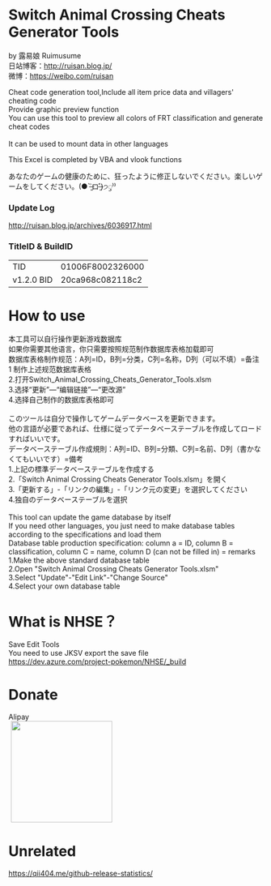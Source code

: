 # Switch Animal Crossing Cheats Generator Tools
by 露易娘 Ruimusume</br>
日站博客：http://ruisan.blog.jp/</br>
微博：https://weibo.com/ruisan</br>

Cheat code generation tool,Include all item price data and villagers' cheating code</br>
Provide graphic preview function</br>
You can use this tool to preview all colors of FRT classification and generate cheat codes</br>
</br>
It can be used to mount data in other languages</br>

This Excel is completed by VBA and vlook functions

あなたのゲームの健康のために、狂ったように修正しないでください。楽しいゲームをしてください。(● ˃̶͈̀ロ˂̶͈́)੭ꠥ⁾⁾

### Update Log
http://ruisan.blog.jp/archives/6036917.html

### TitleID & BuildID
  <table>
    <tr>
      <td>TID</td>
      <td>01006F8002326000</td>
    </tr>
      <td>v1.2.0 BID</td>
      <td>20ca968c082118c2</td>
    </tr>
  </table>

# How to use
本工具可以自行操作更新游戏数据库<br />
如果你需要其他语言，你只需要按照规范制作数据库表格加载即可<br />
数据库表格制作规范：A列=ID，B列=分类，C列=名称，D列（可以不填）=备注<br />
1 制作上述规范数据库表格<br />
2.打开Switch_Animal_Crossing_Cheats_Generator_Tools.xlsm<br />
3.选择“更新”—“编辑链接”—“更改源”<br />
4.选择自己制作的数据库表格即可<br />
<br />
このツールは自分で操作してゲームデータベースを更新できます。<br />
他の言語が必要であれば、仕様に従ってデータベーステーブルを作成してロードすればいいです。<br />
データベーステーブル作成規則：A列=ID、B列=分類、C列=名前、D列（書かなくてもいいです）=備考<br />
1.上記の標準データベーステーブルを作成する<br />
2.「Switch Animal Crossing Cheats Generator Tools.xlsm」を開く<br />
3.「更新する」-「リンクの編集」-「リンク元の変更」を選択してください<br />
4.独自のデータベーステーブルを選択<br />
<br />
This tool can update the game database by itself<br />
If you need other languages, you just need to make database tables according to the specifications and load them<br />
Database table production specification: column a = ID, column B = classification, column C = name, column D (can not be filled in) = remarks<br />
1.Make the above standard database table<br />
2.Open "Switch Animal Crossing Cheats Generator Tools.xlsm"<br />
3.Select "Update"-"Edit Link"-"Change Source"<br />
4.Select your own database table<br />

# What is NHSE？
Save Edit Tools<br>
You need to use JKSV export the save file<br>
https://dev.azure.com/project-pokemon/NHSE/_build

# Donate
Alipay</br>
<img  class="pict" hspace="5" border="0" height="200" width="200" src="https://livedoor.blogimg.jp/ruimusume/imgs/5/8/585cc192.jpg"></br>

# Unrelated
https://qii404.me/github-release-statistics/
